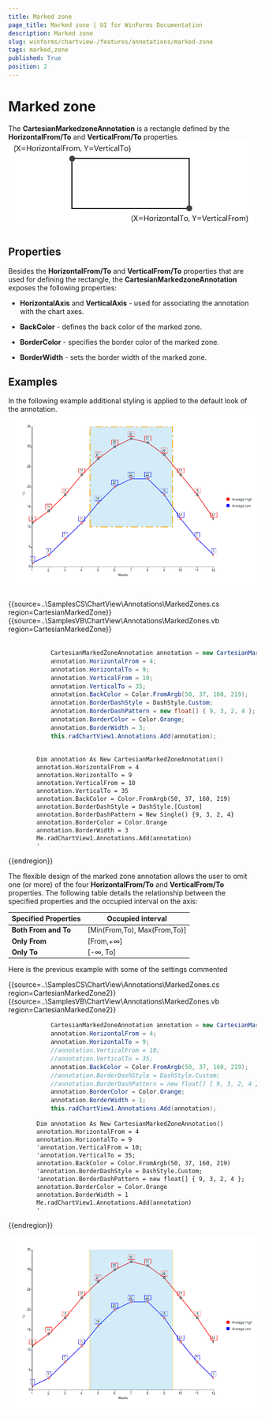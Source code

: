 ```yaml
---
title: Marked zone
page_title: Marked zone | UI for WinForms Documentation
description: Marked zone
slug: winforms/chartview-/features/annotations/marked-zone
tags: marked,zone
published: True
position: 2
---
```


# Marked zone



The __CartesianMarkedzoneAnnotation__ is a rectangle defined by the __HorizontalFrom/To__ and __VerticalFrom/To__ properties.
![chartview-annotations-markedzone-annotations 001](images/chartview-annotations-markedzone-annotations001.png)

## Properties

Besides the __HorizontalFrom/To__ and __VerticalFrom/To__ properties that are used for defining the rectangle, the __CartesianMarkedzoneAnnotation__ exposes the following properties:
      

* __HorizontalAxis__ and __VerticalAxis__ - used for associating the annotation with the chart axes.
          

* __BackColor__ - defines the back color of the marked zone.
          

* __BorderColor__ - specifies the border color of the marked zone.
          

* __BorderWidth__ - sets the border width of the marked zone.
          

## Examples

In the following example additional styling is applied to the default look of the annotation.
![chartview-annotations-markedzone-annotations 002](images/chartview-annotations-markedzone-annotations002.png)


{{source=..\SamplesCS\ChartView\Annotations\MarkedZones.cs region=CartesianMarkedZone}} 
{{source=..\SamplesVB\ChartView\Annotations\MarkedZones.vb region=CartesianMarkedZone}} 

````C#

            CartesianMarkedZoneAnnotation annotation = new CartesianMarkedZoneAnnotation();
            annotation.HorizontalFrom = 4;
            annotation.HorizontalTo = 9;
            annotation.VerticalFrom = 10;
            annotation.VerticalTo = 35;
            annotation.BackColor = Color.FromArgb(50, 37, 160, 219);
            annotation.BorderDashStyle = DashStyle.Custom;
            annotation.BorderDashPattern = new float[] { 9, 3, 2, 4 };
            annotation.BorderColor = Color.Orange;
            annotation.BorderWidth = 3;
            this.radChartView1.Annotations.Add(annotation);
````
````VB.NET

        Dim annotation As New CartesianMarkedZoneAnnotation()
        annotation.HorizontalFrom = 4
        annotation.HorizontalTo = 9
        annotation.VerticalFrom = 10
        annotation.VerticalTo = 35
        annotation.BackColor = Color.FromArgb(50, 37, 160, 219)
        annotation.BorderDashStyle = DashStyle.[Custom]
        annotation.BorderDashPattern = New Single() {9, 3, 2, 4}
        annotation.BorderColor = Color.Orange
        annotation.BorderWidth = 3
        Me.radChartView1.Annotations.Add(annotation)
        '
````

{{endregion}} 


The flexible design of the marked zone annotation allows the user to omit one (or more) of the four __HorizontalFrom/To__ and __VerticalFrom/To__ properties. The following table details the relationship between the specified properties and the occupied interval on the axis:
      


|  __Specified Properties__  |  __Occupied interval__  |
| ------ | ------ |
| __Both From and To__ |[Min(From,To), Max(From,To)]|
| __Only From__ |[From,+∞]|
| __Only To__ |[-∞, To]|

Here is the previous example with some of the settings commented 


{{source=..\SamplesCS\ChartView\Annotations\MarkedZones.cs region=CartesianMarkedZone2}} 
{{source=..\SamplesVB\ChartView\Annotations\MarkedZones.vb region=CartesianMarkedZone2}} 

````C#
            CartesianMarkedZoneAnnotation annotation = new CartesianMarkedZoneAnnotation();
            annotation.HorizontalFrom = 4;
            annotation.HorizontalTo = 9;
            //annotation.VerticalFrom = 10;
            //annotation.VerticalTo = 35;
            annotation.BackColor = Color.FromArgb(50, 37, 160, 219);
            //annotation.BorderDashStyle = DashStyle.Custom;
            //annotation.BorderDashPattern = new float[] { 9, 3, 2, 4 };
            annotation.BorderColor = Color.Orange;
            annotation.BorderWidth = 1;
            this.radChartView1.Annotations.Add(annotation);
````
````VB.NET
        Dim annotation As New CartesianMarkedZoneAnnotation()
        annotation.HorizontalFrom = 4
        annotation.HorizontalTo = 9
        'annotation.VerticalFrom = 10;
        'annotation.VerticalTo = 35;
        annotation.BackColor = Color.FromArgb(50, 37, 160, 219)
        'annotation.BorderDashStyle = DashStyle.Custom;
        'annotation.BorderDashPattern = new float[] { 9, 3, 2, 4 };
        annotation.BorderColor = Color.Orange
        annotation.BorderWidth = 1
        Me.radChartView1.Annotations.Add(annotation)
        '
````

{{endregion}} 


![chartview-annotations-markedzone-annotations 003](images/chartview-annotations-markedzone-annotations003.png)
